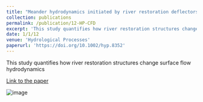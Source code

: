```yaml
---
title: "Meander hydrodynamics initiated by river restoration deflectors"
collection: publications
permalink: /publication/12-HP-CFD
excerpt: 'This study quantifies how river restoration structures change surface flow hydrodynamics'
date: 1/1/12
venue: 'Hydrological Processes'
paperurl: 'https://doi.org/10.1002/hyp.8352'
---
```

This study quantifies how river restoration structures change surface flow hydrodynamics

[Link to the paper](https://doi.org/10.1002/hyp.8352)

![image](../images/papers/12-HP-CFD.png)
